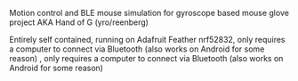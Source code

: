 Motion control and BLE mouse simulation for gyroscope based mouse glove project AKA Hand of G (yro/reenberg)

Entirely self contained, running on Adafruit Feather nrf52832, only requires a computer to connect via Bluetooth (also works on Android for some reason)
, only requires a computer to connect via Bluetooth (also works on Android for some reason)

